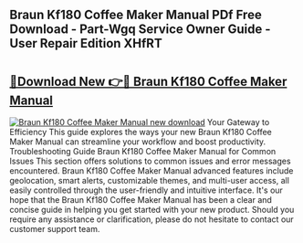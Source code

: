 ## Braun Kf180 Coffee Maker Manual PDf Free Download - Part-Wgq Service Owner Guide - User Repair Edition XHfRT

# <h2><a href="http://bc39047.oget.top/?id=Braun+Kf180+Coffee+Maker+Manual">🔗Download New 👉🔴 Braun Kf180 Coffee Maker Manual</a></h2>

[![Braun Kf180 Coffee Maker Manual new download](https://i.imgur.com/5g1atiW.png)](http://bc39047.oget.top/?id=Braun+Kf180+Coffee+Maker+Manual)
Your Gateway to Efficiency This guide explores the ways your new Braun Kf180 Coffee Maker Manual can streamline your workflow and boost productivity. Troubleshooting Guide Braun Kf180 Coffee Maker Manual for Common Issues This section offers solutions to common issues and error messages encountered. Braun Kf180 Coffee Maker Manual advanced features include geolocation, smart alerts, customizable themes, and multi-user access, all easily controlled through the user-friendly and intuitive interface. It's our hope that the Braun Kf180 Coffee Maker Manual has been a clear and concise guide in helping you get started with your new product. Should you require any assistance or clarification, please do not hesitate to contact our customer support team.
